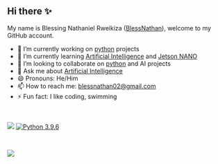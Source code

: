 ## Hi there ✨

My name is Blessing Nathaniel Rweikiza ([BlessNathan](https://github.com/blessnathan01/)), welcome to my GitHub account. 

- 🔭 I’m currently working on [python](https://www.python.org/) projects
- 🌱 I’m currently learning [Artificial Intelligence](https://github.com/ai-with-nur) and [Jetson NANO](https://developer.nvidia.com/embedded/jetson-nano-developer-kit)
- 👯 I’m looking to collaborate on [python](https://www.python.org/) and AI projects
- 💬 Ask me about [Artificial Intelligence](https://en.wikipedia.org/wiki/Artificial_intelligence)
- 😄 Pronouns: He/Him
- 📫 How to reach me: [blessnathan02@gmail.com](mailto:blessnathan02@gmail.com) 
- ⚡ Fun fact: I like coding, swimming
<!-- - 🤔 I’m looking for help with ... -->

<br />

![](https://komarev.com/ghpvc/?username=blessnathan01)
[![Python 3.9.6](https://img.shields.io/badge/python-3.9.6-blue.svg)](https://www.python.org/downloads/release/python-396/)

<br />

<img src="https://github-readme-stats.vercel.app/api?username=blessnathan01&show_icons=true&hide_border=true" align="left"></p>
<!-- ![BlessNathan's github stats](https://github-readme-stats.vercel.app/api?username=blessnathan01&show_icons=true&theme=&count_private=true) -->
<!-- ![Anurag's github stats](https://github-readme-stats.vercel.app/api?username=blessnathan01&show_icons=true&theme=merko&count_private=true) -->

<!-- <br />
<br /> -->


<!-- <table>
  <tr>
    <td>Number of Visitors</td>
    <td><img src="https://profile-counter.glitch.me/blessnathan01/count.svg" alt="" /></td>
  </tr>
</table> -->

<!-- | Number of Visitors | <img src="https://profile-counter.glitch.me/blessnathan01/count.svg" alt="" /> |
| --- | --- | -->
